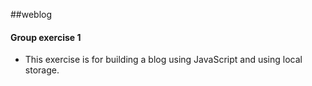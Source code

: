   ##weblog
  #### Group exercise 1
  - This exercise is for building a blog using JavaScript and using local storage.
